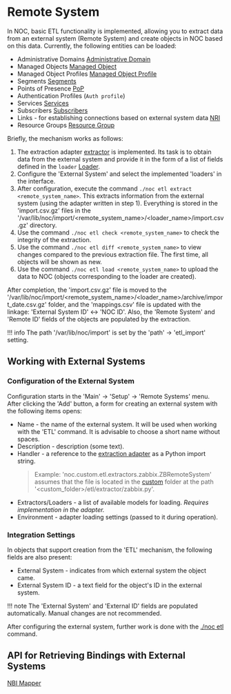 # Remote System

In NOC, basic ETL functionality is implemented, allowing you to extract data from an external system (Remote System) and create objects in NOC based on this data. Currently, the following entities can be loaded:

* Administrative Domains [Administrative Domain](../administrative-domain/index.md)
* Managed Objects [Managed Object](../managed-object/index.md)
* Managed Object Profiles [Managed Object Profile](../managed-object-profile/index.md)
* Segments [Segments](../network-segment/index.md)
* Points of Presence [PoP](../container/index.md)
* Authentication Profiles (`Auth profile`)
* Services [Services](../service/index.md)
* Subscribers [Subscribers](../subscriber/index.md)
* Links - for establishing connections based on external system data [NRI](../discovery-reference/box/nri.md)
* Resource Groups [Resource Group](../resource-group/index.md)

Briefly, the mechanism works as follows:

1. The extraction adapter [extractor](../../../../dev/etl/index.md) is implemented. Its task is to obtain data from the external system and provide it in the form of a list of fields defined in the `loader` [Loader](../../../../dev/etl/index.md).
2. Configure the 'External System' and select the implemented 'loaders' in the interface.
3. After configuration, execute the command `./noc etl extract <remote_system_name>`. This extracts information from the external system (using the adapter written in step 1). Everything is stored in the 'import.csv.gz' files in the '/var/lib/noc/import/<remote_system_name>/<loader_name>/import.csv.gz' directory.
4. Use the command `./noc etl check <remote_system_name>` to check the integrity of the extraction.
5. Use the command `./noc etl diff <remote_system_name>` to view changes compared to the previous extraction file. The first time, all objects will be shown as new.
6. Use the command `./noc etl load <remote_system_name>` to upload the data to NOC (objects corresponding to the loader are created).

After completion, the 'import.csv.gz' file is moved to the '/var/lib/noc/import/<remote_system_name>/<loader_name>/archive/import_date.csv.gz' folder, and the 'mappings.csv' file is updated with the linkage: 'External System ID' <-> 'NOC ID'. Also, the 'Remote System' and 'Remote ID' fields of the objects are populated by the extraction.

<!-- prettier-ignore -->
!!! info
    The path '/var/lib/noc/import' is set by the 'path' -> 'etl_import' setting.

## Working with External Systems

### Configuration of the External System

Configuration starts in the 'Main' -> 'Setup' -> 'Remote Systems' menu. After clicking the 'Add' button, a form for creating an external system with the following items opens:

* Name - the name of the external system. It will be used when working with the 'ETL' command. It is advisable to choose a short name without spaces.
* Description - description (some text).
* Handler - a reference to the [extraction adapter](../../../../dev/etl/index.md) as a Python import string.
  > Example: 'noc.custom.etl.extractors.zabbix.ZBRemoteSystem' assumes that the file is located in the [custom](../../../../dev/custom/index.md) folder at the path '<custom_folder>/etl/extractor/zabbix.py'.
* Extractors/Loaders - a list of available models for loading. *Requires implementation in the adapter.*
* Environment - adapter loading settings (passed to it during operation).

### Integration Settings

In objects that support creation from the 'ETL' mechanism, the following fields are also present:

* External System - indicates from which external system the object came.
* External System ID - a text field for the object's ID in the external system.

<!-- prettier-ignore -->
!!! note
    The 'External System' and 'External ID' fields are populated automatically. Manual changes are not recommended.

After configuring the external system, further work is done with the [./noc etl](../../man/etl.md) command.

## API for Retrieving Bindings with External Systems

[NBI Mapper](../../nbi-api-reference/getmappings.md)
